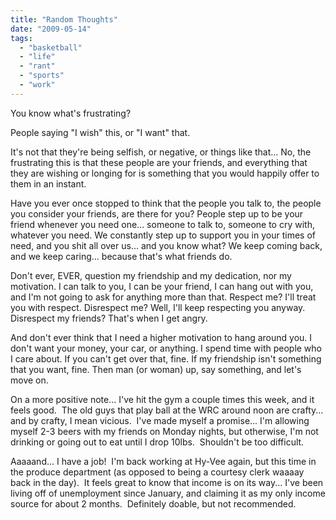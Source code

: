 ```yaml
---
title: "Random Thoughts"
date: "2009-05-14"
tags:
  - "basketball"
  - "life"
  - "rant"
  - "sports"
  - "work"
---
```


You know what's frustrating?

People saying "I wish" this, or "I want" that.

It's not that they're being selfish, or negative, or things like that... No, the frustrating this is that these people are your friends, and everything that they are wishing or longing for is something that you would happily offer to them in an instant.

Have you ever once stopped to think that the people you talk to, the people you consider your friends, are there for you? People step up to be your friend whenever you need one... someone to talk to, someone to cry with, whatever you need. We constantly step up to support you in your times of need, and you shit all over us... and you know what? We keep coming back, and we keep caring... because that's what friends do.

Don't ever, EVER, question my friendship and my dedication, nor my motivation. I can talk to you, I can be your friend, I can hang out with you, and I'm not going to ask for anything more than that. Respect me? I'll treat you with respect. Disrespect me? Well, I'll keep respecting you anyway. Disrespect my friends? That's when I get angry.

And don't ever think that I need a higher motivation to hang around you. I don't want your money, your car, or anything. I spend time with people who I care about. If you can't get over that, fine. If my friendship isn't something that you want, fine. Then man (or woman) up, say something, and let's move on.

On a more positive note... I've hit the gym a couple times this week, and it feels good.  The old guys that play ball at the WRC around noon are crafty... and by crafty, I mean vicious.  I've made myself a promise... I'm allowing myself 2-3 beers with my friends on Monday nights, but otherwise, I'm not drinking or going out to eat until I drop 10lbs.  Shouldn't be too difficult.

Aaaaand... I have a job!  I'm back working at Hy-Vee again, but this time in the produce department (as opposed to being a courtesy clerk waaaay back in the day).  It feels great to know that income is on its way... I've been living off of unemployment since January, and claiming it as my only income source for about 2 months.  Definitely doable, but not recommended.

